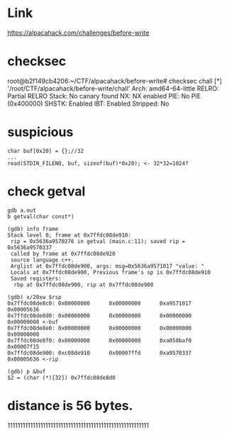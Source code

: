 # Link
https://alpacahack.com/challenges/before-write

# checksec
root@b2f149cb4206:~/CTF/alpacahack/before-write# checksec chall 
[*] '/root/CTF/alpacahack/before-write/chall'
    Arch:       amd64-64-little
    RELRO:      Partial RELRO
    Stack:      No canary found
    NX:         NX enabled
    PIE:        No PIE (0x400000)
    SHSTK:      Enabled
    IBT:        Enabled
    Stripped:   No

# suspicious
```
char buf[0x20] = {};//32
...
read(STDIN_FILENO, buf, sizeof(buf)*0x20); <- 32*32=1024? 
```

# check getval
```
gdb a.out
b getval(char const*)

(gdb) info frame
Stack level 0, frame at 0x7ffdc08de910:
 rip = 0x5636a9570276 in getval (main.c:11); saved rip = 0x5636a9570337
 called by frame at 0x7ffdc08de920
 source language c++.
 Arglist at 0x7ffdc08de900, args: msg=0x5636a9571017 "value: "
 Locals at 0x7ffdc08de900, Previous frame's sp is 0x7ffdc08de910
 Saved registers:
  rbp at 0x7ffdc08de900, rip at 0x7ffdc08de908

(gdb) x/20xw $rsp
0x7ffdc08de8c0: 0x00000000      0x00000000      0xa9571017      0x00005636
0x7ffdc08de8d0: 0x00000000      0x00000000      0x00000000      0x00000000 <-buf
0x7ffdc08de8e0: 0x00000000      0x00000000      0x00000000      0x00000000
0x7ffdc08de8f0: 0x00000000      0x00000000      0xa058baf0      0x00007f15
0x7ffdc08de900: 0xc08de910      0x00007ffd      0xa9570337      0x00005636 <-rip

(gdb) p &buf
$2 = (char (*)[32]) 0x7ffdc08de8d0
```

# distance is 56 bytes.
11111111111111111111111111111111111111111111111111111111
